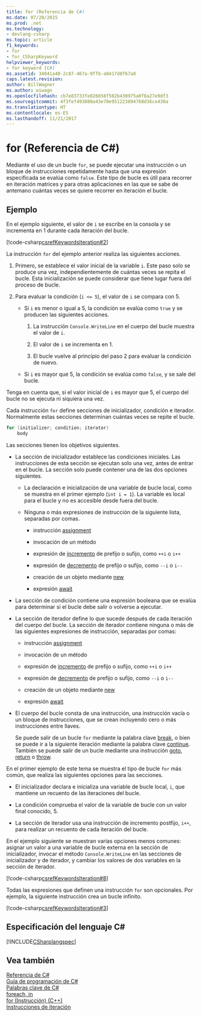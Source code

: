 ```yaml
---
title: for (Referencia de C#)
ms.date: 07/20/2015
ms.prod: .net
ms.technology:
- devlang-csharp
ms.topic: article
f1_keywords:
- for
- for_CSharpKeyword
helpviewer_keywords:
- for keyword [C#]
ms.assetid: 34041a40-2c87-467a-9ffb-a0417d8f67a8
caps.latest.revision: 
author: BillWagner
ms.author: wiwagn
ms.openlocfilehash: cb7e83733fe026658f502b430975a0f8a27e9df3
ms.sourcegitcommit: 4f3fef493080a43e70e951223894768d36ce430a
ms.translationtype: HT
ms.contentlocale: es-ES
ms.lasthandoff: 11/21/2017
---
```

# <a name="for-c-reference"></a>for (Referencia de C#)
Mediante el uso de un bucle `for`, se puede ejecutar una instrucción o un bloque de instrucciones repetidamente hasta que una expresión especificada se evalúa como `false`. Este tipo de bucle es útil para recorrer en iteración matrices y para otras aplicaciones en las que se sabe de antemano cuántas veces se quiere recorrer en iteración el bucle.  
  
## <a name="example"></a>Ejemplo  
 En el ejemplo siguiente, el valor de `i` se escribe en la consola y se incrementa en 1 durante cada iteración del bucle.  
  
 [!code-csharp[csrefKeywordsIteration#2](../../../csharp/language-reference/keywords/codesnippet/CSharp/for_1.cs)]  
  
 La instrucción `for` del ejemplo anterior realiza las siguientes acciones.  
  
1.  Primero, se establece el valor inicial de la variable `i`. Este paso solo se produce una vez, independientemente de cuántas veces se repita el bucle. Esta inicialización se puede considerar que tiene lugar fuera del proceso de bucle.  
  
2.  Para evaluar la condición (`i <= 5`), el valor de `i` se compara con 5.  
  
    -   Si `i` es menor o igual a 5, la condición se evalúa como `true` y se producen las siguientes acciones.  
  
        1.  La instrucción `Console.WriteLine` en el cuerpo del bucle muestra el valor de `i`.  
  
        2.  El valor de `i` se incrementa en 1.  
  
        3.  El bucle vuelve al principio del paso 2 para evaluar la condición de nuevo.  
  
    -   Si `i` es mayor que 5, la condición se evalúa como `false`, y se sale del bucle.  
  
 Tenga en cuenta que, si el valor inicial de `i` es mayor que 5, el cuerpo del bucle no se ejecuta ni siquiera una vez.  
  
 Cada instrucción `for` define secciones de inicializador, condición e iterador. Normalmente estas secciones determinan cuántas veces se repite el bucle.  
  
```csharp  
for (initializer; condition; iterator)  
    body  
```  
  
 Las secciones tienen los objetivos siguientes.  
  
-   La sección de inicializador establece las condiciones iniciales. Las instrucciones de esta sección se ejecutan solo una vez, antes de entrar en el bucle. La sección solo puede contener una de las dos opciones siguientes.  
  
    -   La declaración e inicialización de una variable de bucle local, como se muestra en el primer ejemplo (`int i = 1`). La variable es local para el bucle y no es accesible desde fuera del bucle.  
  
    -   Ninguna o más expresiones de instrucción de la siguiente lista, separadas por comas.  
  
        -   instrucción [assignment](../../../csharp/language-reference/operators/assignment-operator.md)  
  
        -   invocación de un método  
  
        -   expresión de [incremento](../../../csharp/language-reference/operators/increment-operator.md) de prefijo o sufijo, como `++i` o `i++`  
  
        -   expresión de [decremento](../../../csharp/language-reference/operators/decrement-operator.md) de prefijo o sufijo, como `--i` o `i--`  
  
        -   creación de un objeto mediante [new](../../../csharp/language-reference/keywords/new-operator.md)  
  
        -   expresión [await](../../../csharp/language-reference/keywords/await.md)  
  
-   La sección de condición contiene una expresión booleana que se evalúa para determinar si el bucle debe salir o volverse a ejecutar.  
  
-   La sección de iterador define lo que sucede después de cada iteración del cuerpo del bucle. La sección de iterador contiene ninguna o más de las siguientes expresiones de instrucción, separadas por comas:  
  
    -   instrucción [assignment](../../../csharp/language-reference/operators/assignment-operator.md)  
  
    -   invocación de un método  
  
    -   expresión de [incremento](../../../csharp/language-reference/operators/increment-operator.md) de prefijo o sufijo, como `++i` o `i++`  
  
    -   expresión de [decremento](../../../csharp/language-reference/operators/decrement-operator.md) de prefijo o sufijo, como `--i` o `i--`  
  
    -   creación de un objeto mediante [new](../../../csharp/language-reference/keywords/new-operator.md)  
  
    -   expresión [await](../../../csharp/language-reference/keywords/await.md)  
  
-   El cuerpo del bucle consta de una instrucción, una instrucción vacía o un bloque de instrucciones, que se crean incluyendo cero o más instrucciones entre llaves.  
  
     Se puede salir de un bucle `for` mediante la palabra clave [break](../../../csharp/language-reference/keywords/break.md), o bien se puede ir a la siguiente iteración mediante la palabra clave [continue](../../../csharp/language-reference/keywords/continue.md). También se puede salir de un bucle mediante una instrucción [goto](../../../csharp/language-reference/keywords/goto.md), [return](../../../csharp/language-reference/keywords/return.md) o [throw](../../../csharp/language-reference/keywords/throw.md).  
  
 En el primer ejemplo de este tema se muestra el tipo de bucle `for` más común, que realiza las siguientes opciones para las secciones.  
  
-   El inicializador declara e inicializa una variable de bucle local, `i`, que mantiene un recuento de las iteraciones del bucle.  
  
-   La condición comprueba el valor de la variable de bucle con un valor final conocido, 5.  
  
-   La sección de iterador usa una instrucción de incremento postfijo, `i++`, para realizar un recuento de cada iteración del bucle.  
  
 En el ejemplo siguiente se muestran varias opciones menos comunes: asignar un valor a una variable de bucle externa en la sección de inicializador, invocar el método `Console.WriteLine` en las secciones de inicializador y de iterador, y cambiar los valores de dos variables en la sección de iterador.  
  
 [!code-csharp[csrefKeywordsIteration#8](../../../csharp/language-reference/keywords/codesnippet/CSharp/for_2.cs)]  
  
 Todas las expresiones que definen una instrucción `for` son opcionales. Por ejemplo, la siguiente instrucción crea un bucle infinito.  
  
 [!code-csharp[csrefKeywordsIteration#3](../../../csharp/language-reference/keywords/codesnippet/CSharp/for_3.cs)]  
  
## <a name="c-language-specification"></a>Especificación del lenguaje C#  
 [!INCLUDE[CSharplangspec](~/includes/csharplangspec-md.md)]  
  
## <a name="see-also"></a>Vea también  
 [Referencia de C#](../../../csharp/language-reference/index.md)  
 [Guía de programación de C#](../../../csharp/programming-guide/index.md)  
 [Palabras clave de C#](../../../csharp/language-reference/keywords/index.md)  
 [foreach, in](../../../csharp/language-reference/keywords/foreach-in.md)  
 [for (Instrucción) (C++)](/cpp/cpp/for-statement-cpp)  
 [Instrucciones de iteración](../../../csharp/language-reference/keywords/iteration-statements.md)
